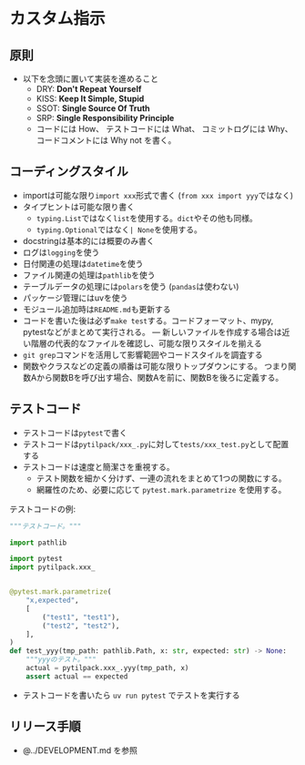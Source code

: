 # カスタム指示

## 原則

- 以下を念頭に置いて実装を進めること
  - DRY: **Don't Repeat Yourself**
  - KISS: **Keep It Simple, Stupid**
  - SSOT: **Single Source Of Truth**
  - SRP: **Single Responsibility Principle**
  - コードには How、
    テストコードには What、
    コミットログには Why、
    コードコメントには Why not を書く。

## コーディングスタイル

- importは可能な限り`import xxx`形式で書く (`from xxx import yyy`ではなく)
- タイプヒントは可能な限り書く
  - `typing.List`ではなく`list`を使用する。`dict`やその他も同様。
  - `typing.Optional`ではなく`| None`を使用する。
- docstringは基本的には概要のみ書く
- ログは`logging`を使う
- 日付関連の処理は`datetime`を使う
- ファイル関連の処理は`pathlib`を使う
- テーブルデータの処理には`polars`を使う (`pandas`は使わない)
- パッケージ管理にはuvを使う
- モジュール追加時は`README.md`も更新する
- コードを書いた後は必ず`make test`する。コードフォーマット、mypy, pytestなどがまとめて実行される。
― 新しいファイルを作成する場合は近い階層の代表的なファイルを確認し、可能な限りスタイルを揃える
- `git grep`コマンドを活用して影響範囲やコードスタイルを調査する
- 関数やクラスなどの定義の順番は可能な限りトップダウンにする。
  つまり関数Aから関数Bを呼び出す場合、関数Aを前に、関数Bを後ろに定義する。

## テストコード

- テストコードは`pytest`で書く
- テストコードは`pytilpack/xxx_.py`に対して`tests/xxx_test.py`として配置する
- テストコードは速度と簡潔さを重視する。
  - テスト関数を細かく分けず、一連の流れをまとめて1つの関数にする。
  - 網羅性のため、必要に応じて `pytest.mark.parametrize` を使用する。

テストコードの例:

```python
"""テストコード。"""

import pathlib

import pytest
import pytilpack.xxx_


@pytest.mark.parametrize(
    "x,expected",
    [
        ("test1", "test1"),
        ("test2", "test2"),
    ],
)
def test_yyy(tmp_path: pathlib.Path, x: str, expected: str) -> None:
    """yyyのテスト。"""
    actual = pytilpack.xxx_.yyy(tmp_path, x)
    assert actual == expected

```

- テストコードを書いたら `uv run pytest` でテストを実行する

## リリース手順

- @../DEVELOPMENT.md を参照

